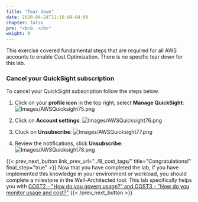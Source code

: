 ```yaml
---
title: "Tear down"
date: 2020-04-24T11:16:09-04:00
chapter: false
pre: "<b>9. </b>"
weight: 9
---
```


This exercise covered fundamental steps that are required for all AWS accounts to enable Cost Optimization. There is no specific tear down for this lab.


### Cancel your QuickSight subscription
To cancel your QuickSight subscription follow the steps below.

1. Click on your **profile icon** in the top right, select **Manage QuickSight**:
![Images/AWSQuicksight75.png](/Cost/100_1_AWS_Account_Setup/Images/AWSQuicksight75.png)

2. Click on **Account settings**:
![Images/AWSQuicksight76.png](/Cost/100_1_AWS_Account_Setup/Images/AWSQuicksight76.png)

3. Cluck on **Unsubscribe**:
![Images/AWSQuicksight77.png](/Cost/100_1_AWS_Account_Setup/Images/AWSQuicksight77.png)

4. Review the notifications, click **Unsubscribe**:
![Images/AWSQuicksight78.png](/Cost/100_1_AWS_Account_Setup/Images/AWSQuicksight78.png)

{{< prev_next_button link_prev_url="../8_cost_tags/"  title="Congratulations!" final_step="true" >}}
Now that you have completed the lab, if you have implemented this knowledge in your environment or workload,
you should complete a milestone in the Well-Architected tool. This lab specifically helps you with
[COST2 - "How do you govern usage?" and COST3 - "How do you monitor usage and cost?"](https://docs.aws.amazon.com/wellarchitected/latest/framework/a-expenditure-and-usage-awareness.html)
{{< /prev_next_button >}}
